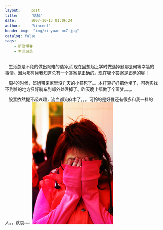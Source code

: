 ```yaml
---
layout:     post
title:      "选择"
date:       2007-10-13 01:06:24
author:     "Vincent"
header-img:  "img/xinyuan-no7.jpg"
catalog: false
tags:
    - 新浪博客
    - 生活记录
---
```



  
生活总是不段的做出艰难的选择,而现在回想起上学时做选择题那是何等幸福的事情。因为那时候我知道总有一个答案是正确的。现在哪个答案是正确的呢！

  
周4的时候，郎姐带来家里没几天的小猫死了。。本打算好好把他埋了，可确实找不到好的地方只好骑车到郊外处理掉了。昨天晚上都做了个噩梦。。。。

  
股票依然提不起兴趣，流血都流麻木了。。。可怜的是好像还有很多和我一样的人。。默哀~~
<img>
![/img/sinablog/71953a3836b84d6e16c26519874b87a8.jpeg](/img/sinablog/71953a3836b84d6e16c26519874b87a8.jpeg)



